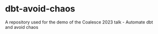 # dbt-avoid-chaos
A repository used for the demo of the Coalesce 2023 talk - Automate dbt and avoid chaos
